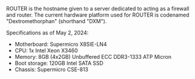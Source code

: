 ROUTER is the hostname given to a server dedicated to acting as a firewall and router. The current hardware platform used for ROUTER is codenamed "Dextromethorphan" (shorthand "DXM").

Specifications as of May 2, 2024:

- Motherboard: Supermicro X8SIE-LN4
- CPU: 1x Intel Xeon X3460
- Memory: 8GB (4x2GB) Unbuffered ECC DDR3-1333 ATP Micron
- Boot storage: 120GB Intel SATA SSD
- Chassis: Supermicro CSE-813
